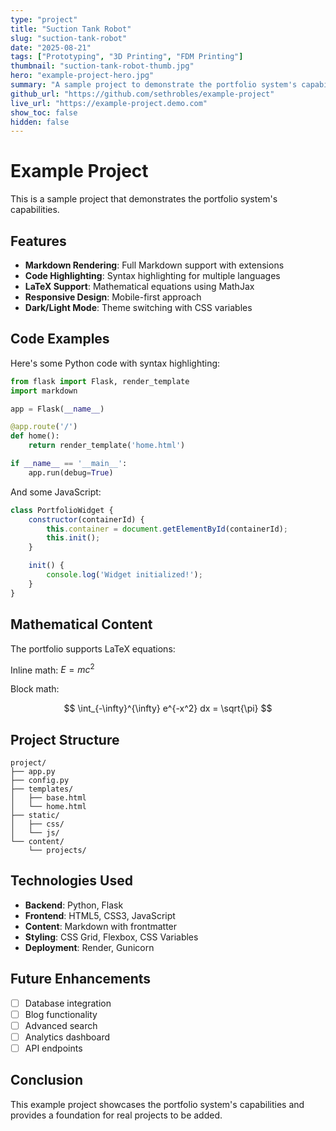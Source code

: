 ```yaml
---
type: "project"
title: "Suction Tank Robot"
slug: "suction-tank-robot"
date: "2025-08-21"
tags: ["Prototyping", "3D Printing", "FDM Printing"]
thumbnail: "suction-tank-robot-thumb.jpg"
hero: "example-project-hero.jpg"
summary: "A sample project to demonstrate the portfolio system's capabilities with Markdown rendering, code highlighting, and LaTeX support."
github_url: "https://github.com/sethrobles/example-project"
live_url: "https://example-project.demo.com"
show_toc: false
hidden: false
---
```


# Example Project

This is a sample project that demonstrates the portfolio system's capabilities.

## Features

- **Markdown Rendering**: Full Markdown support with extensions
- **Code Highlighting**: Syntax highlighting for multiple languages
- **LaTeX Support**: Mathematical equations using MathJax
- **Responsive Design**: Mobile-first approach
- **Dark/Light Mode**: Theme switching with CSS variables

## Code Examples

Here's some Python code with syntax highlighting:

```python
from flask import Flask, render_template
import markdown

app = Flask(__name__)

@app.route('/')
def home():
    return render_template('home.html')

if __name__ == '__main__':
    app.run(debug=True)
```

And some JavaScript:

```javascript
class PortfolioWidget {
    constructor(containerId) {
        this.container = document.getElementById(containerId);
        this.init();
    }

    init() {
        console.log('Widget initialized!');
    }
}
```

## Mathematical Content

The portfolio supports LaTeX equations:

Inline math: $E = mc^2$

Block math:

$$
\int_{-\infty}^{\infty} e^{-x^2} dx = \sqrt{\pi}
$$

## Project Structure

```
project/
├── app.py
├── config.py
├── templates/
│   ├── base.html
│   └── home.html
├── static/
│   ├── css/
│   └── js/
└── content/
    └── projects/
```

## Technologies Used

- **Backend**: Python, Flask
- **Frontend**: HTML5, CSS3, JavaScript
- **Content**: Markdown with frontmatter
- **Styling**: CSS Grid, Flexbox, CSS Variables
- **Deployment**: Render, Gunicorn

## Future Enhancements

- [ ] Database integration
- [ ] Blog functionality
- [ ] Advanced search
- [ ] Analytics dashboard
- [ ] API endpoints

## Conclusion

This example project showcases the portfolio system's capabilities and provides a foundation for real projects to be added.
